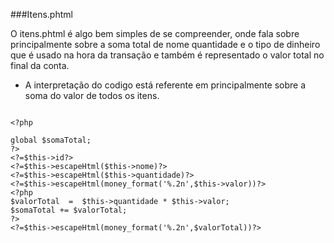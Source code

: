 ###Itens.phtml

O itens.phtml é algo bem simples de se compreender, onde fala sobre principalmente sobre a soma total de nome quantidade e o tipo de dinheiro que é usado na hora da transação e também é representado o valor total no final da conta.

* A interpretação do codigo está referente em principalmente sobre a soma do valor de todos os itens.

```

<?php

global $somaTotal;
?>
<?=$this->id?>
<?=$this->escapeHtml($this->nome)?>
<?=$this->escapeHtml($this->quantidade)?>
<?=$this->escapeHtml(money_format('%.2n',$this->valor))?>
<?php
$valorTotal  =  $this->quantidade * $this->valor;
$somaTotal += $valorTotal;
?>
<?=$this->escapeHtml(money_format('%.2n',$valorTotal))?>

```
